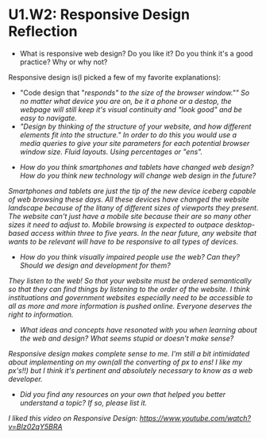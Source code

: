# U1.W2: Responsive Design Reflection

* What is responsive web design? Do you like it?  Do you think it's a good practice? Why or why not?

Responsive design is(I picked a few of my favorite explanations):
- "Code design that "<em>responds<em>" to the size of the browser window."" So no matter what device you are on, be it a phone or a destop, the webpage will still keep it's visual continuity and "look good" and be easy to navigate.
- "Design by thinking of the structure of your website, and how different elements fit into the structure." In order to do this you would use a media queries to give your site parameters for each potential browser window size.
Fluid layouts. Using percentages or "ens".

* How do you think smartphones and tablets have changed web design? How do you think new technology will change web design in the future?

Smartphones and tablets are just the tip of the new device iceberg capable of web browsing these days. All these devices have changed the website landscape because of the litany of different sizes of viewports they present. The website can't just have a mobile site because their are so many other sizes it need to adjust to. Mobile browsing is expected to outpace desktop-based access within three to five years. In the near future, any website that wants to be relevant will have to be responsive to all types of devices.

* How do you think visually impaired people use the web? Can they? Should we design and development for them?

They listen to the web! So that your website must be ordered semantically so that they can find things by listening to the order of the website. I think instituations and government websites especially need to be accessible to all as more and more information is pushed online. Everyone deserves the right to information.  

* What ideas and concepts have resonated with you when learning about the web and design? What seems stupid or doesn't make sense?

Responsive design makes complete sense to me. I'm still a bit intimidated about implementing on my own(all the converting of px to ens! I like my px's!!) but I think it's pertinent and absolutely necessary to know as a web developer.

* Did you find any resources on your own that helped you better understand a topic? If so, please list it.

I liked this video on Responsive Design: https://www.youtube.com/watch?v=BIz02qY5BRA